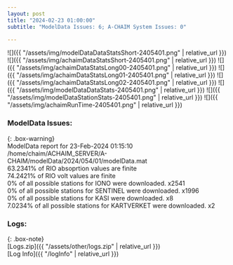 ```yaml
---
layout: post
title: "2024-02-23 01:00:00"
subtitle: "ModelData Issues: 6; A-CHAIM System Issues: 0"

---
```


![]({{ "/assets/img/modelDataDataStatsShort-2405401.png" | relative_url }})
![]({{ "/assets/img/achaimDataStatsShort-2405401.png" | relative_url }})
![]({{ "/assets/img/achaimDataStatsLong00-2405401.png" | relative_url }})
![]({{ "/assets/img/achaimDataStatsLong01-2405401.png" | relative_url }})
![]({{ "/assets/img/achaimDataStatsLong02-2405401.png" | relative_url }})
![]({{ "/assets/img/modelDataDataStats-2405401.png" | relative_url }})
![]({{ "/assets/img/modelDataStationStats-2405401.png" | relative_url }})
![]({{ "/assets/img/achaimRunTime-2405401.png" | relative_url }})


### ModelData Issues:  
  
{: .box-warning}  
 ModelData report for 23-Feb-2024 01:15:10   
 /home/chaim/ACHAIM_SERVER/A-CHAIM/modelData/2024/054/01/modelData.mat   
 63.2341% of RIO absoprtion values are finite   
 74.2421% of RIO volt values are finite   
 0% of all possible stations for IONO were downloaded. x2541   
 0% of all possible stations for SENTINEL were downloaded. x1996   
 0% of all possible stations for KASI were downloaded. x8   
 7.0234% of all possible stations for KARTVERKET were downloaded. x2   
  


### Logs:  
  
{: .box-note}  
[Logs.zip]({{ "/assets/other/logs.zip" | relative_url }})  
[Log Info]({{ "/logInfo" | relative_url }})  
